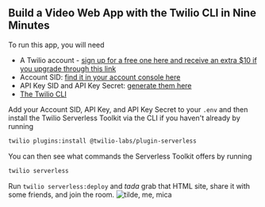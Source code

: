 ## Build a Video Web App with the Twilio CLI in Nine Minutes

To run this app, you will need 
- A Twilio account - [sign up for a free one here and receive an extra $10 if you upgrade through this link](http://www.twilio.com/referral/iHsJ5D)
- Account SID: [find it in your account console here](https://www.twilio.com/console)
- API Key SID and API Key Secret: [generate them here](https://www.twilio.com/console/runtime/api-keys)
- [The Twilio CLI](https://www.twilio.com/docs/twilio-cli/quickstart)

Add your Account SID, API Key, and API Key Secret to your `.env` and then install the Twilio Serverless Toolkit via the CLI if you haven't already by running
```bash
twilio plugins:install @twilio-labs/plugin-serverless
```

You can then see what commands the Serverless Toolkit offers by running
```bash
twilio serverless
```
Run `twilio serverless:deploy` and <em>tada</em> grab that HTML site, share it with some friends, and join the room.
![tilde, me, mica](https://lh5.googleusercontent.com/vBIw4x95wxdQTH8aYxFnkasXxyae_3KwZL0YsDa5LfePnakr4XAeY8RVQVzk0nzx6bwpjCNV-S3haPAYatHC--bXiIugW58EGYHq7mA1iXQC3i0CWePQgcTmIgz3vlzydVJcGHJo)